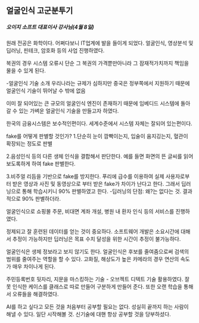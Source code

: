 ## 얼굴인식 고군분투기
##### 오이지 소프트 대표이사 강사님(4월 8일)

원래 전공은 화학이다. 어쩌다보니 IT업계에 발을 들이게 되었다.
얼굴인식, 영상분석 및 딥러닝, 핀테크, 암호화 등의 사업 진행하였다.

복권의 경우 시스템 오류시 단순 그 복권의 가격뿐만아니라 그 잠재적가치까지 책임을 물을 수 있게 된다.

-얼굴인식 기술 소개
우리나라는 규제가 심하지만 중국은 정부쪽에서 지원하기 때문에 얼굴인식 기술이 뛰어날 수 밖에 없음

이미 잘 되어있는 큰 규모의 얼굴인식 엔진이 존재하기 때문에 임베디드 시스템에 돌아갈 수 있는 가벼운 얼굴인식 기술을 만들고자 하였다.

한국의 금융시스템은 보수적인편이다. 세계수준에서 시스템 자체는 잘되어 있는편이다.

fake를 어떻게 판별할 것인가?
1.단순히 눈이 깜빡이는지, 입술이 움지깅는지, 혈관이 확장되는 정도로 판별

2.음성인식 등의 다른 생체 인식을 결합해서 판단한다. 예를 들면 화면의 뜬 글씨를 읽어보도록하게 하여 fake 판별한다.

3.비주얼 리듬을 기반으로 fake를 방지한다. 푸리에 급수를 이용하여 실제 사용자로부터 받은 영상과 사진 및 동영상으로 부터 받은 fake가 차이가 난다고 한다. 그래서 딥러닝으로 통해 학습시키니 90% 판별하였고 한다.
-딥러닝의 단점: 왜?는 없다는 것. 결과적으로 90% 판별하더라.

얼굴인식으로 쇼핑몰 주문, 비대면 계좌 개설, 병원 내 환자 인식 등의 서비스를 진행하였다.

정제되고 잘 훈련된 데이터를 얻는 것이 중요하다. 소프트웨어 개발은 소요시간에 대해서 추정이 가능하지만 딥러닝은 목표 수치 달성을 위한 시간이 추정이 불가능하다.

얼굴인식은 생체 정보라고 보지 않기도 한다. 얼굴인식은 후보를 줄여줌으로써 검색의 범위를 줄여주는 역할을 할 수 있다.
고화질, 해상도가 높은 카메라의 경우 연산의 속도가 매우 차이나게 된다.

주민등록번호 뒷자리, 지문을 마스킹하는 기술 - 오브젝트 디텍트 기술 활용하였다. 잘못 인식한 케이스를 클래스로 따로 만들어 구분하게 만들어 준다. 또한 오랜 학습을 통해서 오류들을 해결하였다.

AI를 하고 싶다고 모든 것을 처음부터 공부할 필요는 없다. 성실히 끝까지 하는 사람이 해낼 수 있다. 
일단 시작해볼 것. 신기술에 대핸 항상 공부할 것을 당부하셨다.
